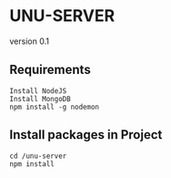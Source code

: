 # UNU-SERVER

version 0.1

## Requirements

```
Install NodeJS
Install MongoDB
npm install -g nodemon
```

## Install packages in Project

```
cd /unu-server
npm install
```